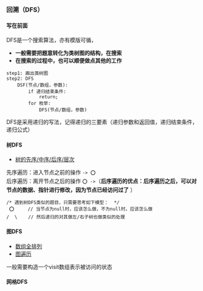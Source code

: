 ### 回溯（DFS）

#### 写在前面

DFS是一个搜索算法，亦有模版可循，

- **一般需要把题意转化为类树图的结构，在搜索**
- **在搜索的过程中，也可以顺便做点其他的工作**

```
step1: 画出类树图
step2: DFS
    DSF(节点/数组，参数):
        if 递归结束条件:
            return;
        for 枚举:
            DFS(节点/数组，参数) 
```
DFS是采用递归的写法，记得递归的三要素（递归参数和返回值，递归结束条件，递归公式）

#### 树DFS

- [树的先序/中序/后序/层次](./tree_dfs.cpp)

先序遍历：进入节点之前的操作 `-> ⭕️`  
后序遍历：离开节点之后的操作 `⭕️ ->`（**后序遍历的优点：后序遍历之后，可以对节点的数据、指针进行修改，因为节点已经访问过了** ）  

```
/* 遇到树DFS类似的题目，只需要思考如下模型：  */
 ⭕️     // 当节点为null时，应该怎么做，不为null时，应该怎么做
/  \    // 然后递归的对其做左/右子树也做类似的处理
```

#### 图DFS

- [数组全排列](./graph_dfs.cpp)
- [图遍历](./graph_dfs.cpp)

一般需要构造一个visit数组表示被访问的状态

#### 网格DFS

